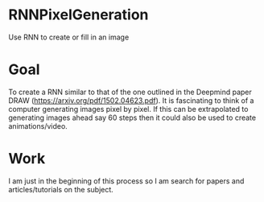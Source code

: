 # RNNPixelGeneration
Use RNN to create or fill in an image

# Goal
To create a RNN similar to that of the one outlined in the Deepmind paper DRAW (https://arxiv.org/pdf/1502.04623.pdf). It is fascinating to think of a computer generating images pixel by pixel. If this can be extrapolated to generating images ahead say 60 steps then it could also be used to create animations/video.

# Work
I am just in the beginning of this process so I am search for papers and articles/tutorials on the subject.

